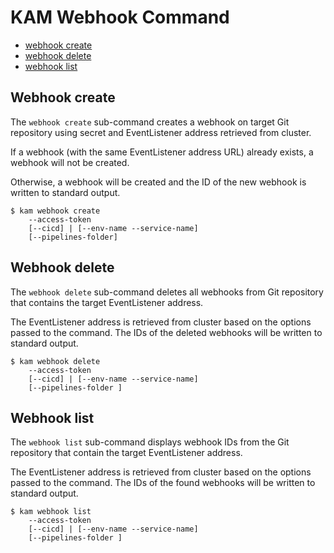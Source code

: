 # KAM Webhook Command

* [webhook create](#Webhook-create)
* [webhook delete](#Webhook-delete)
* [webhook list](#Webhook-list)

## Webhook create

The `webhook create` sub-command creates a webhook on target Git repository using secret and EventListener address retrieved from cluster.

If a webhook (with the same EventListener address URL) already exists, a webhook will not be created.

Otherwise, a webhook will be created and the ID of the new webhook is written to standard output.

```shell
$ kam webhook create 
    --access-token 
    [--cicd] | [--env-name --service-name]
    [--pipelines-folder]
```

## Webhook delete

The `webhook delete` sub-command deletes all webhooks from Git repository that contains the target EventListener address.

The EventListener address is retrieved from cluster based on the options passed to the command. The IDs of the deleted webhooks will be written to standard output.

```shell
$ kam webhook delete
    --access-token
    [--cicd] | [--env-name --service-name]
    [--pipelines-folder ]
```

## Webhook list

The `webhook list` sub-command displays webhook IDs from the Git repository that contain the target EventListener address.

The EventListener address is retrieved from cluster based on the options passed to the command. The IDs of the found webhooks will be written to standard output.

```shell
$ kam webhook list
    --access-token
    [--cicd] | [--env-name --service-name]
    [--pipelines-folder ]
```